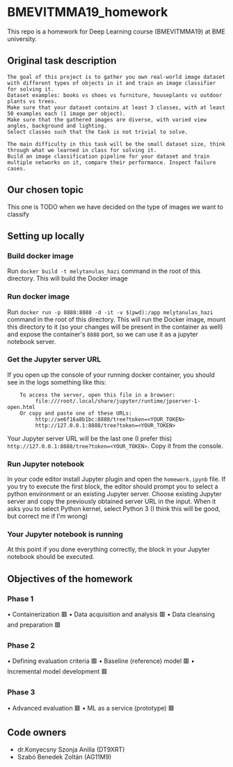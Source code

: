 # BMEVITMMA19_homework

This repo is a homework for Deep Learning course (BMEVITMMA19) at BME university.

## Original task description
```
The goal of this project is to gather you own real-world image dataset with different types of objects in it and train an image classifier for solving it.
Dataset examples: books vs shoes vs furniture, houseplants vs outdoor plants vs trees.
Make sure that your dataset contains at least 3 classes, with at least 50 examples each (1 image per object). 
Make sure that the gathered images are diverse, with varied view angles, background and lighting. 
Select classes such that the task is not trivial to solve.

The main difficulty in this task will be the small dataset size, think through what we learned in class for solving it. 
Build an image classification pipeline for your dataset and train multiple networks on it, compare their performance. Inspect failure cases.
```

## Our chosen topic

This one is TODO when we have decided on the type of images we want to classify

## Setting up locally

### Build docker image
Run ```docker build -t melytanulas_hazi``` command in the root of this directory.
This will build the Docker image

### Run docker image
Run ```docker run -p 8888:8888 -d -it -v $(pwd):/app melytanulas_hazi``` command in the root of this directory.
This will run the Docker image, mount this directory to it (so your changes will be present in the container as well) and expose the container's ```8888``` port, so we can use it as a jupyter notebook server.

### Get the Jupyter server URL
If you open up the console of your running docker container, you should see in the logs something like this:
```
    To access the server, open this file in a browser:
         file:///root/.local/share/jupyter/runtime/jpserver-1-open.html
    Or copy and paste one of these URLs:
         http://ae6f16a8b1bc:8888/tree?token=<YOUR_TOKEN>
         http://127.0.0.1:8888/tree?token=<YOUR_TOKEN>
```

Your Jupyter server URL will be the last one (I prefer this) ```http://127.0.0.1:8888/tree?token=<YOUR_TOKEN>```.
Copy it from the console.

### Run Jupyter notebook
In your code editor install Jupyter plugin and open the ```homework.ipynb``` file.
If you try to execute the first block, the editor should prompt you to select a python environment or an existing Jupyter server.
Choose existing Jupyter server and copy the previously obtained server URL in the input.
When it asks you to select Python kernel, select Python 3 (I think this will be good, but correct me if I'm wrong)

### Your Jupyter notebook is running
At this point if you done everything correctly, the block in your Jupyter notebook should be executed.



## Objectives of the homework
### Phase 1
• Containerization 🟥
• Data acquisition and analysis 🟥
• Data cleansing and preparation 🟥
### Phase 2
• Defining evaluation criteria 🟥
• Baseline (reference) model 🟥
• Incremental model development 🟥
### Phase 3
• Advanced evaluation 🟥
• ML as a service (prototype) 🟥

## Code owners
- dr.Konyecsny Szonja Anilla (DT9XRT)
- Szabó Benedek Zoltán (AG11M9)